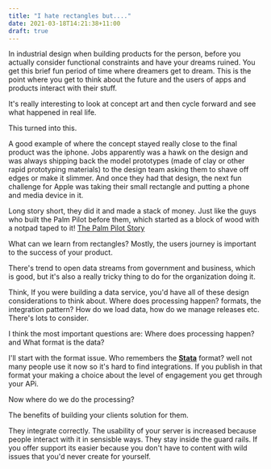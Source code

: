```yaml
---
title: "I hate rectangles but...."
date: 2021-03-18T14:21:38+11:00
draft: true
---
```


In industrial design when building products for the person, before you actually consider functional constraints and have your dreams ruined. You get this brief fun period of time where dreamers get to dream.
This is the point where you get to think about the future and the users of apps and products interact with their stuff.

It's really interesting to look at concept art and then cycle forward and see what happened in real life.

This turned into this.

A good example of where the concept stayed really close to the final product was the iphone. Jobs apparently was a hawk on the design and was always shipping back the model prototypes (made of clay or other rapid prototyping materials) to the design team asking them to shave off edges or make it slimmer. And once they had that design, the next fun challenge for Apple was taking their small rectangle and putting a phone and media device in it.

Long story short, they did it and made a stack of money.  Just like the guys who built the Palm Pilot before them, which started as a block of wood with a notpad taped to it! [The Palm Pilot Story](https://albertosavoia.medium.com/the-palm-pilot-story-1a3424d2ffe4)

What can we learn from rectangles? Mostly, the users journey is important to the success of your product.

There's trend to open data streams from government and business, which is good, but it's also a really tricky thing to do for the organization doing it.

Think, If you were building a data service, you'd have all of these design considerations to think about. Where does processing happen? formats, the integration pattern? How do we load data, how do we manage releases etc. There's lots to consider.

I think the most important questions are:
Where does processing happen? and What format is the data?

I'll start with the format issue. Who remembers the [**Stata**](https://en.wikipedia.org/wiki/Stata) format? well not many people use it now so it's hard to find integrations. If you publish in that format your making a choice about the level of engagement you get through your APi.

Now where do we do the processing?


The benefits of building your clients solution for them.

They integrate correctly. The usability of your server is increased because people interact with it in sensisble ways. They stay inside the guard rails. If you offer support its easier because you don't have to content with wild issues that you'd never create for yourself. 
